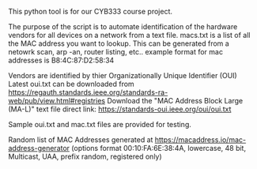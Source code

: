 This python tool is for our CYB333 course project.

The purpose of the script is to automate identification of the hardware vendors for all devices on a network from a text file.
  macs.txt is a list of all the MAC address you want to lookup.  This can be generated from a netowrk scan, arp -an, router listing, etc..
  example format for mac addresses is B8:4C:87:D2:58:34

Vendors are identified by thier Organizationally Unique Identifier (OUI)
  Latest oui.txt can be downloaded from https://regauth.standards.ieee.org/standards-ra-web/pub/view.html#registries
  Download the "MAC Address Block Large (MA-L)" text file 
  direct link: https://standards-oui.ieee.org/oui/oui.txt

Sample oui.txt and mac.txt files are provided for testing.

Random list of MAC Addresses generated at https://macaddress.io/mac-address-generator
(options format 00:10:FA:6E:38:4A, lowercase, 48 bit, Multicast, UAA, prefix random, registered only)
